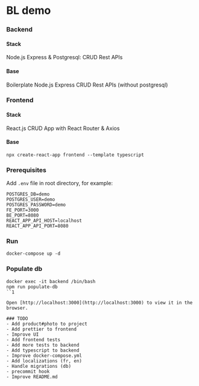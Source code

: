 # BL demo

### Backend

#### Stack
Node.js Express & Postgresql: CRUD Rest APIs

#### Base
Boilerplate Node.js Express CRUD Rest APIs (without postgresql)

### Frontend

#### Stack
React.js CRUD App with React Router & Axios

#### Base
`npx create-react-app frontend --template typescript`

### Prerequisites
Add `.env` file in root directory, for example:
```
POSTGRES_DB=demo
POSTGRES_USER=demo
POSTGRES_PASSWORD=demo
FE_PORT=3000
BE_PORT=8080
REACT_APP_API_HOST=localhost
REACT_APP_API_PORT=8080
```

### Run
```
docker-compose up -d
```

### Populate db
```
docker exec -it backend /bin/bash
npm run populate-db
``1

Open [http://localhost:3000](http://localhost:3000) to view it in the browser.

### TODO
- Add product#photo to project
- Add prettier to frontend
- Improve UI
- Add frontend tests
- Add more tests to backend
- Add typescript to backend
- Improve docker-compose.yml
- Add localizations (fr, en)
- Handle migrations (db)
- precommit hook
- Improve README.md
